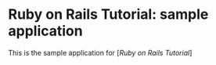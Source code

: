# Ruby on Rails Tutorial: sample application

This is the sample application for 
[*Ruby on Rails Tutorial*]